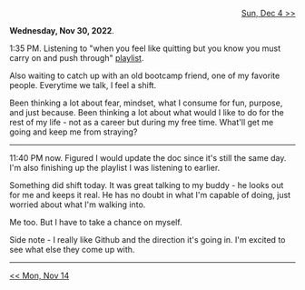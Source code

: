 <p align="right">
  <a href="https://github.com/B-Salinas/github-should-have-a-blog/blob/main/22/12-04-power-of-the-mind.md"> Sun, Dec 4 >> </a>
</p>

**Wednesday, Nov 30, 2022**. 

1:35 PM. Listening to "when you feel like quitting but you know you must carry on and push through" [playlist](https://www.youtube.com/watch?v=vtFA9rLIuTs&t=2953s).

Also waiting to catch up with an old bootcamp friend, one of my favorite people. Everytime we talk, I feel a shift. 

Been thinking a lot about fear, mindset, what I consume for fun, purpose, and just because. 
Been thinking a lot about what would I like to do for the rest of my life - not as a career but during my free time. 
What'll get me going and keep me from straying?

---

11:40 PM now. Figured I would update the doc since it's still the same day. I'm also finishing up the playlist I was listening to earlier. 

Something did shift today. It was great talking to my buddy - he looks out for me and keeps it real. He has no doubt in what I'm capable of doing, just worried about what I'm walking into. 

Me too. But I have to take a chance on myself.

Side note - I really like Github and the direction it's going in. I'm excited to see what else they come up with.

---

<p align="left">
  <a href="https://github.com/B-Salinas/github-should-have-a-blog/blob/main/22/11-14-creative-newsletter.md"> << Mon, Nov 14 </a> 
</p>


